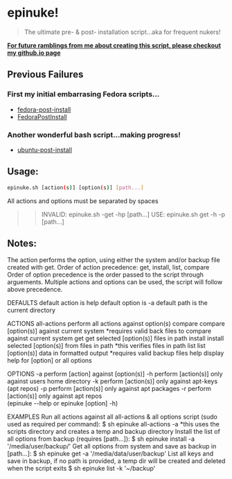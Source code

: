 # epinuke!

> The ultimate pre- & post- installation script...aka for frequent nukers!

**[For future ramblings from me about creating this script, please checkout my github.io page](https://davidprush.com)**

## Previous Failures

### First my initial embarrasing Fedora scripts...

* [fedora-post-install](https://github.com/davidprush/fedora-post-install)
* [FedoraPostInstall](https://github.com/davidprush/FedoraPostInstall)

### Another wonderful bash script...making progress!

* [ubuntu-post-install](https://github.com/davidprush/ubuntu-post-install)


## Usage: 
```bash
epinuke.sh [action(s)] [option(s)] [path...]
```
All actions and options must be separated by spaces
>> INVALID: epinuke.sh -get -hp [path...]
>> USE: epinuke.sh get -h -p [path...]

## Notes:
The action performs the option, using either the system and/or backup file created with get.
Order of action precedence: get, install, list, compare
Order of option precedence is the order passed to the script through arguements.
Multiple actions and options can be used, the script will follow above precedence.

DEFAULTS
	default action is help
	default option is -a
	default path is the current directory

ACTIONS
	all-actions 		perform all actions against option(s)
	compare 			compare [option(s)] against current system
						*requires valid back files to compare against current system
	get 				get selected [option(s)] files in path
	install 			install selected [option(s)] from files in path
						*this verifies files in path
	list 				list [option(s)] data in formatted output
						*requires valid backup files
	help 				display help for [option] or all options 

OPTIONS
	-a					perform [action] against [option(s)]
	-h					perform [action(s)] only against users home directory
	-k 					perform [action(s)] only against apt-keys (apt repos)
	-p					perform [action(s)] only against apt packages
	-r					perform [action(s)] only against apt repos								
						(epinuke --help or epinuke [option] -h)

EXAMPLES
    Run all actions against all all-actions & all options script (sudo used as required per command):
        $ sh epinuke all-actions -a
        *this uses the scripts directory and creates a temp and backup directory
    Install the list of all options from backup (requires [path...]):
        $ sh epinuke install -a '/media/user/backup/'
    Get all options from system and save as backup in [path...]:
    	$ sh epinuke get -a '/media/data/user/backup'
    List all keys and save in backup, if no path is provided, 
    	a temp dir will be created and deleted when the script exits
    	$ sh epinuke list -k '~/backup'			
